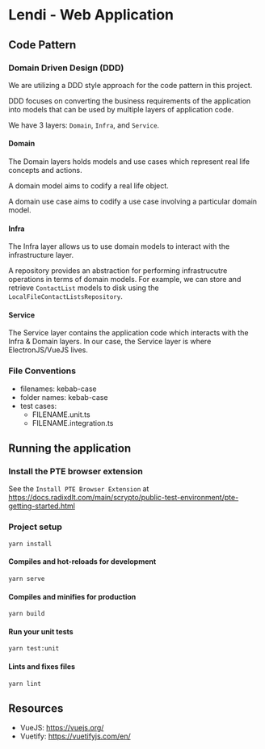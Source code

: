 # Lendi - Web Application

## Code Pattern

### Domain Driven Design (DDD)

We are utilizing a DDD style approach for the code pattern in this project.

DDD focuses on converting the business requirements of the application into models that can be used by multiple layers
of application code.

We have 3 layers: `Domain`, `Infra`, and `Service`.

#### Domain

The Domain layers holds models and use cases which represent real life concepts and actions.

A domain model aims to codify a real life object.

A domain use case aims to codify a use case involving a particular domain model.

#### Infra

The Infra layer allows us to use domain models to interact with the infrastructure layer.

A repository provides an abstraction for performing infrastrucutre operations in terms of domain models. For example, we
can store and retrieve `ContactList` models to disk using the `LocalFileContactListsRepository`.

#### Service

The Service layer contains the application code which interacts with the Infra & Domain layers. In our case, the Service
layer is where ElectronJS/VueJS lives.

### File Conventions

- filenames: kebab-case
- folder names: kebab-case
- test cases:
    - FILENAME.unit.ts
    - FILENAME.integration.ts

## Running the application
### Install the PTE browser extension
See the `Install PTE Browser Extension` at https://docs.radixdlt.com/main/scrypto/public-test-environment/pte-getting-started.html

### Project setup
```
yarn install
```

#### Compiles and hot-reloads for development
```
yarn serve
```

#### Compiles and minifies for production
```
yarn build
```

#### Run your unit tests
```
yarn test:unit
```

#### Lints and fixes files
```
yarn lint
```

## Resources
- VueJS: https://vuejs.org/
- Vuetify: https://vuetifyjs.com/en/